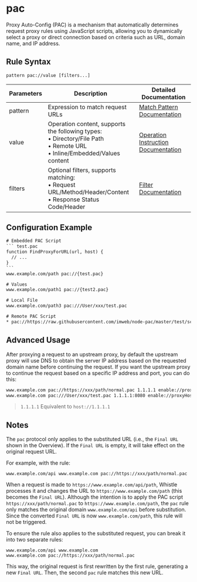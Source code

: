 # pac

Proxy Auto-Config (PAC) is a mechanism that automatically determines request proxy rules using JavaScript scripts, allowing you to dynamically select a proxy or direct connection based on criteria such as URL, domain name, and IP address.

## Rule Syntax
``` txt
pattern pac://value [filters...]
```

| Parameters | Description | Detailed Documentation |
| ------- | ------------------------------------------------------------ | ------------------------- |
| pattern | Expression to match request URLs | [Match Pattern Documentation](./pattern) |
| value | Operation content, supports the following types:<br/>• Directory/File Path<br/>• Remote URL<br/>• Inline/Embedded/Values content | [Operation Instruction Documentation](./operation) |
| filters | Optional filters, supports matching:<br/>• Request URL/Method/Header/Content<br/>• Response Status Code/Header | [Filter Documentation](./filters) |

## Configuration Example
```` txt
# Embedded PAC Script
``` test.pac
function FindProxyForURL(url, host) {
  // ...
}
```
www.example.com/path pac://{test.pac}

# Values
www.example.com/path1 pac://{test2.pac}

# Local File
www.example.com/path3 pac:///User/xxx/test.pac

# Remote PAC Script
* pac://https://raw.githubusercontent.com/imweb/node-pac/master/test/scripts/normal.pac
````

## Advanced Usage
After proxying a request to an upstream proxy, by default the upstream proxy will use DNS to obtain the server IP address based on the requested domain name before continuing the request. If you want the upstream proxy to continue the request based on a specific IP address and port, you can do this:
``` txt
www.example.com pac://https://xxx/path/normal.pac 1.1.1.1 enable://proxyHost
www.example.com pac:///User/xxx/test.pac 1.1.1.1:8080 enable://proxyHost
```
> `1.1.1.1` Equivalent to `host://1.1.1.1`


## Notes  
The `pac` protocol only applies to the substituted URL (i.e., the `Final URL` shown in the Overview). If the `Final URL` is empty, it will take effect on the original request URL.  

For example, with the rule:  
```  
www.example.com/api www.example.com pac://https://xxx/path/normal.pac  
```  
When a request is made to `https://www.example.com/api/path`, Whistle processes it and changes the URL to `https://www.example.com/path` (this becomes the `Final URL`). Although the intention is to apply the PAC script `https://xxx/path/normal.pac` to `https://www.example.com/path`, the `pac` rule only matches the original domain `www.example.com/api` before substitution. Since the converted `Final URL` is now `www.example.com/path`, this rule will not be triggered.  

To ensure the rule also applies to the substituted request, you can break it into two separate rules:  
```  
www.example.com/api www.example.com  
www.example.com pac://https://xxx/path/normal.pac  
```  

This way, the original request is first rewritten by the first rule, generating a new `Final URL`. Then, the second `pac` rule matches this new URL.
